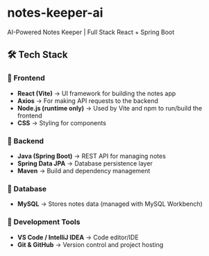 # notes-keeper-ai
AI-Powered Notes Keeper | Full Stack React + Spring Boot

## 🛠️ Tech Stack

### 🔹 Frontend
- **React (Vite)** → UI framework for building the notes app  
- **Axios** → For making API requests to the backend  
- **Node.js (runtime only)** → Used by Vite and npm to run/build the frontend  
- **CSS** → Styling for components  

### 🔹 Backend
- **Java (Spring Boot)** → REST API for managing notes  
- **Spring Data JPA** → Database persistence layer  
- **Maven** → Build and dependency management  

### 🔹 Database
- **MySQL** → Stores notes data (managed with MySQL Workbench)  

### 🔹 Development Tools
- **VS Code / IntelliJ IDEA** → Code editor/IDE  
- **Git & GitHub** → Version control and project hosting  
